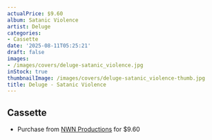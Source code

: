 ```yaml
---
actualPrice: $9.60
album: Satanic Violence
artist: Deluge
categories:
- Cassette
date: '2025-08-11T05:25:21'
draft: false
images:
- /images/covers/deluge-satanic_violence.jpg
inStock: true
thumbnailImage: /images/covers/deluge-satanic_violence-thumb.jpg
title: Deluge - Satanic Violence
---
```


## Cassette
* Purchase from [NWN Productions](http://shop.nwnprod.com/index.php?route=product/product&path=73&product_id=54426&sort=pd.name&order=ASC) for $9.60
